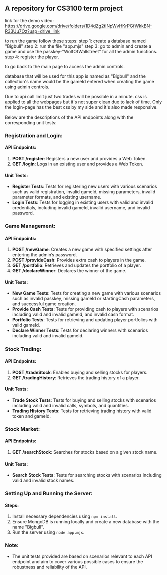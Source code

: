 ## A repository for CS3100 term project
link for the demo video: https://drive.google.com/drive/folders/1D4dZg2tINpWvHKrPGfWkkBN-R33Uu7Oz?usp=drive_link

to run the game follow these steps:
step 1: create a database named "Bigbull"
step 2: run the file "app.mjs"
step 3: go to admin and create a game and use the passkey-"WolfOfWallstreet" for all the admin functions.
step 4: register the player.

to go back to the main page to access the admin controls.


database that will be used for this app is named as "Bigbull" and the collection's name would be the gameId entered when creating the game using admin controls.

Due to api call limit just two trades will be possible in a minute.
css is applied to all the webpages but it's not super clean due to lack of time. Only the login-page has the best css by my side and it's also made responsive.

Below are the descriptions of the API endpoints along with the corresponding unit tests:

 ### Registration and Login:

#### API Endpoints:
1. **POST /register**: Registers a new user and provides a Web Token.
2. **GET /login**: Logs in an existing user and provides a Web Token.

#### Unit Tests:
- **Register Tests**: Tests for registering new users with various scenarios such as valid registration, invalid gameId, missing parameters, invalid parameter formats, and existing username.
- **Login Tests**: Tests for logging in existing users with valid and invalid credentials, including invalid gameId, invalid username, and invalid password.

### Game Management:

#### API Endpoints:
1. **POST /newGame**: Creates a new game with specified settings after entering the admin’s password.
2. **POST /provideCash**: Provides extra cash to players in the game.
3. **GET /portfolio**: Retrieves and updates the portfolio of a player.
4. **GET /declareWinner**: Declares the winner of the game.

#### Unit Tests:
- **New Game Tests**: Tests for creating a new game with various scenarios such as invalid passkey, missing gameId or startingCash parameters, and successful game creation.
- **Provide Cash Tests**: Tests for providing cash to players with scenarios including valid and invalid gameId, and invalid cash format.
- **Portfolio Tests**: Tests for retrieving and updating player portfolios with valid gameId.
- **Declare Winner Tests**: Tests for declaring winners with scenarios including valid and invalid gameId.

### Stock Trading:

#### API Endpoints:
1. **POST /tradeStock**: Enables buying and selling stocks for players.
2. **GET /tradingHistory**: Retrieves the trading history of a player.

#### Unit Tests:
- **Trade Stock Tests**: Tests for buying and selling stocks with scenarios including valid and invalid calls, symbols, and quantities.
- **Trading History Tests**: Tests for retrieving trading history with valid token and gameId.

### Stock Market:

#### API Endpoints:
1. **GET /searchStock**: Searches for stocks based on a given stock name.

#### Unit Tests:
- **Search Stock Tests**: Tests for searching stocks with scenarios including valid and invalid stock names.

### Setting Up and Running the Server:

#### Steps:
1. Install necessary dependencies using `npm install`.
2. Ensure MongoDB is running locally and create a new database with the name "Bigbull".
3. Run the server using `node app.mjs`.

### Note:
- The unit tests provided are based on scenarios relevant to each API endpoint and aim to cover various possible cases to ensure the robustness and reliability of the API.